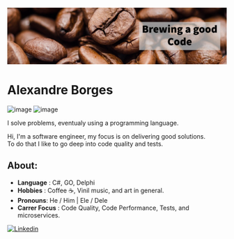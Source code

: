 ![cover](images/cover.png)
# Alexandre Borges


![image](https://user-images.githubusercontent.com/32342368/146513240-a61e4a1a-a34e-4fed-9b85-0a3dae040fe4.png)  ![image](https://user-images.githubusercontent.com/32342368/146513278-49f70b3b-53a5-410b-81bf-ce7d60cf4265.png)


I solve problems, eventualy using a programming language.

Hi, I'm a software engineer, my focus is on delivering good solutions.  
To do that I like to go deep into code quality and tests.

## About:
- **Language** : C#, GO, Delphi
- **Hobbies** : Coffee ☕, Vinil music, and art in general.
- **Pronouns**: He / Him | Ele / Dele
- **Carrer Focus** : Code Quality, Code Performance, Tests, and microservices.

[![Linkedin](https://img.shields.io/badge/linkedin-%230077B5.svg?&style=for-the-badge&logo=linkedin&logoColor=white)](https://www.linkedin.com/in/afborgesdev/)
